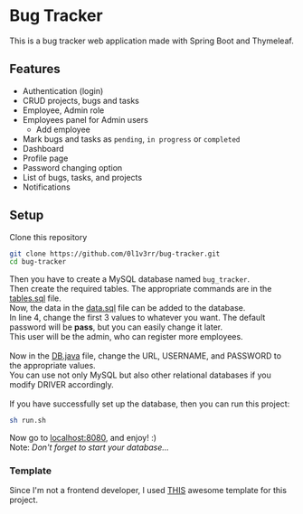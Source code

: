 # Bug Tracker
This is a bug tracker web application made with Spring Boot and Thymeleaf.
## Features
- Authentication (login)
- CRUD projects, bugs and tasks
- Employee, Admin role
- Employees panel for Admin users
  - Add employee
- Mark bugs and tasks as `pending`, `in progress` or `completed`
- Dashboard
- Profile page
- Password changing option
- List of bugs, tasks, and projects
- Notifications

## Setup
Clone this repository
```sh
git clone https://github.com/0l1v3rr/bug-tracker.git
cd bug-tracker
```
Then you have to create a MySQL database named `bug_tracker`.<br>
Then create the required tables. The appropriate commands are in the [tables.sql](https://github.com/0l1v3rr/bug-tracker/blob/master/src/main/resources/tables.sql) file.<br>
Now, the data in the [data.sql](https://github.com/0l1v3rr/bug-tracker/blob/master/src/main/resources/data.sql) file can be added to the database.<br>
In line 4, change the first 3 values to whatever you want. The default password will be **pass**, but you can easily change it later.<br>
This user will be the admin, who can register more employees.<br><br>
Now in the [DB.java](https://github.com/0l1v3rr/bug-tracker/blob/master/src/main/java/org/oliverr/bugtracker/DB.java) file, change the URL, USERNAME, and PASSWORD to the appropriate values.<br>
You can use not only MySQL but also other relational databases if you modify DRIVER accordingly.<br><br>
If you have successfully set up the database, then you can run this project:
```sh
sh run.sh
```
Now go to [localhost:8080](http://localhost:8080/), and enjoy! :)<br>
Note: *Don't forget to start your database...*

### Template
Since I'm not a frontend developer, I used [THIS](https://github.com/BootstrapDash/corona-free-dark-bootstrap-admin-template) awesome template for this project.